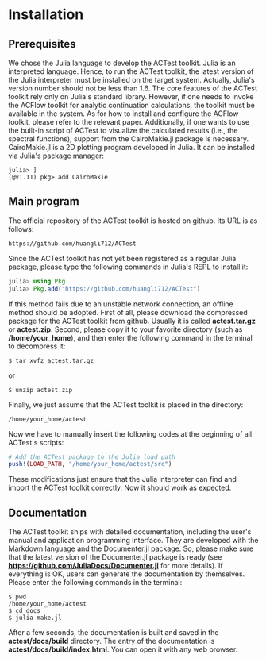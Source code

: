 # Installation

## Prerequisites

We chose the Julia language to develop the ACTest toolkit. Julia is an interpreted language. Hence, to run the ACTest toolkit, the latest version of the Julia interpreter must be installed on the target system. Actually, Julia's version number should not be less than 1.6. The core features of the ACTest toolkit rely only on Julia's standard library. However, if one needs to invoke the ACFlow toolkit for analytic continuation calculations, the toolkit must be available in the system. As for how to install and configure the ACFlow toolkit, please refer to the relevant paper. Additionally, if one wants to use the built-in script of ACTest to visualize the calculated results (i.e., the spectral functions), support from the CairoMakie.jl package is necessary. CairoMakie.jl is a 2D plotting program developed in Julia. It can be installed via Julia's package manager:

```shell
julia> ]
(@v1.11) pkg> add CairoMakie
```

## Main program

The official repository of the ACTest toolkit is hosted on github. Its URL is as follows:

```text
https://github.com/huangli712/ACTest
```

Since the ACTest toolkit has not yet been registered as a regular Julia package, please type the following commands in Julia's REPL to install it:

```julia
julia> using Pkg
julia> Pkg.add("https://github.com/huangli712/ACTest")
```

If this method fails due to an unstable network connection, an offline method should be adopted. First of all, please download the compressed package for the ACTest toolkit from github. Usually it is called **actest.tar.gz** or **actest.zip**. Second, please copy it to your favorite directory (such as **/home/your\_home**), and then enter the following command in the terminal to decompress it:

```shell
$ tar xvfz actest.tar.gz
```

or

```shell
$ unzip actest.zip
```

Finally, we just assume that the ACTest toolkit is placed in the directory:

```text
/home/your_home/actest
```

Now we have to manually insert the following codes at the beginning of all ACTest's scripts:

```julia
# Add the ACTest package to the Julia load path
push!(LOAD_PATH, "/home/your_home/actest/src")
```

These modifications just ensure that the Julia interpreter can find and import the ACTest toolkit correctly. Now it should work as expected.

## Documentation

The ACTest toolkit ships with detailed documentation, including the user's manual and application programming interface. They are developed with the Markdown language and the Documenter.jl package. So, please make sure that the latest version of the Documenter.jl package is ready (see **https://github.com/JuliaDocs/Documenter.jl** for more details). If everything is OK, users can generate the documentation by themselves. Please enter the following commands in the terminal:

```shell
$ pwd
/home/your_home/actest
$ cd docs
$ julia make.jl
```

After a few seconds, the documentation is built and saved in the **actest/docs/build** directory. The entry of the documentation is **actest/docs/build/index.html**. You can open it with any web browser.
